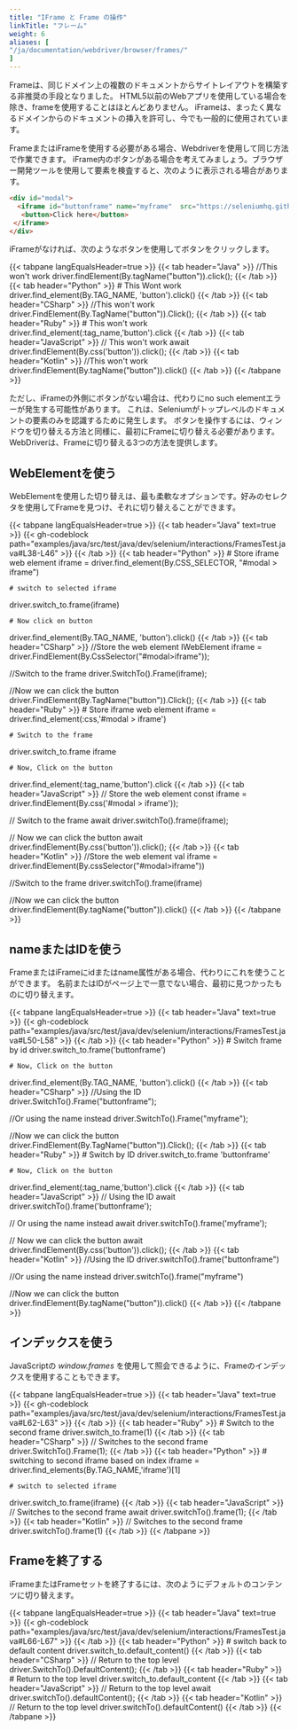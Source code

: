 ```yaml
---
title: "IFrame と Frame の操作"
linkTitle: "フレーム"
weight: 6
aliases: [
"/ja/documentation/webdriver/browser/frames/"
]
---
```


Frameは、同じドメイン上の複数のドキュメントからサイトレイアウトを構築する非推奨の手段となりました。
HTML5以前のWebアプリを使用している場合を除き、frameを使用することはほとんどありません。
iFrameは、まったく異なるドメインからのドキュメントの挿入を許可し、今でも一般的に使用されています。

FrameまたはiFrameを使用する必要がある場合、Webdriverを使用して同じ方法で作業できます。 
iFrame内のボタンがある場合を考えてみましょう。ブラウザー開発ツールを使用して要素を検査すると、次のように表示される場合があります。

```html
<div id="modal">
  <iframe id="buttonframe" name="myframe"  src="https://seleniumhq.github.io">
   <button>Click here</button>
 </iframe>
</div>
```

iFrameがなければ、次のようなボタンを使用してボタンをクリックします。

{{< tabpane langEqualsHeader=true >}}
  {{< tab header="Java" >}}
//This won't work
driver.findElement(By.tagName("button")).click();
  {{< /tab >}}
  {{< tab header="Python" >}}
    # This Wont work
driver.find_element(By.TAG_NAME, 'button').click()
  {{< /tab >}}
  {{< tab header="CSharp" >}}
//This won't work
driver.FindElement(By.TagName("button")).Click();
  {{< /tab >}}
  {{< tab header="Ruby" >}}
    # This won't work
driver.find_element(:tag_name,'button').click
  {{< /tab >}}
  {{< tab header="JavaScript" >}}
// This won't work
await driver.findElement(By.css('button')).click();
  {{< /tab >}}
  {{< tab header="Kotlin" >}}
//This won't work
driver.findElement(By.tagName("button")).click()
  {{< /tab >}}
{{< /tabpane >}}

ただし、iFrameの外側にボタンがない場合は、代わりにno such elementエラーが発生する可能性があります。
これは、Seleniumがトップレベルのドキュメントの要素のみを認識するために発生します。
ボタンを操作するには、ウィンドウを切り替える方法と同様に、最初にFrameに切り替える必要があります。
WebDriverは、Frameに切り替える3つの方法を提供します。

## WebElementを使う

WebElementを使用した切り替えは、最も柔軟なオプションです。好みのセレクタを使用してFrameを見つけ、それに切り替えることができます。

{{< tabpane langEqualsHeader=true >}}
 {{< tab header="Java" text=true >}}
{{< gh-codeblock path="examples/java/src/test/java/dev/selenium/interactions/FramesTest.java#L38-L46" >}}
{{< /tab >}}
  {{< tab header="Python" >}}
    # Store iframe web element
iframe = driver.find_element(By.CSS_SELECTOR, "#modal > iframe")

    # switch to selected iframe
driver.switch_to.frame(iframe)

    # Now click on button
driver.find_element(By.TAG_NAME, 'button').click()
  {{< /tab >}}
  {{< tab header="CSharp" >}}
//Store the web element
IWebElement iframe = driver.FindElement(By.CssSelector("#modal>iframe"));

//Switch to the frame
driver.SwitchTo().Frame(iframe);

//Now we can click the button
driver.FindElement(By.TagName("button")).Click();
  {{< /tab >}}
  {{< tab header="Ruby" >}}
    # Store iframe web element
iframe = driver.find_element(:css,'#modal > iframe')

    # Switch to the frame
driver.switch_to.frame iframe

    # Now, Click on the button
driver.find_element(:tag_name,'button').click
  {{< /tab >}}
  {{< tab header="JavaScript" >}}
// Store the web element
const iframe = driver.findElement(By.css('#modal > iframe'));

// Switch to the frame
await driver.switchTo().frame(iframe);

// Now we can click the button
await driver.findElement(By.css('button')).click();
  {{< /tab >}}
  {{< tab header="Kotlin" >}}
//Store the web element
val iframe = driver.findElement(By.cssSelector("#modal>iframe"))

//Switch to the frame
driver.switchTo().frame(iframe)

//Now we can click the button
driver.findElement(By.tagName("button")).click()
  {{< /tab >}}
{{< /tabpane >}}

## nameまたはIDを使う

FrameまたはiFrameにidまたはname属性がある場合、代わりにこれを使うことができます。
名前またはIDがページ上で一意でない場合、最初に見つかったものに切り替えます。

{{< tabpane langEqualsHeader=true >}}
 {{< tab header="Java" text=true >}}
{{< gh-codeblock path="examples/java/src/test/java/dev/selenium/interactions/FramesTest.java#L50-L58" >}}
  {{< /tab >}}
  {{< tab header="Python" >}}
    # Switch frame by id
driver.switch_to.frame('buttonframe')

    # Now, Click on the button
driver.find_element(By.TAG_NAME, 'button').click()
  {{< /tab >}}
  {{< tab header="CSharp" >}}
//Using the ID
driver.SwitchTo().Frame("buttonframe");

//Or using the name instead
driver.SwitchTo().Frame("myframe");

//Now we can click the button
driver.FindElement(By.TagName("button")).Click();
  {{< /tab >}}
  {{< tab header="Ruby" >}}
    # Switch by ID
driver.switch_to.frame 'buttonframe'

    # Now, Click on the button
driver.find_element(:tag_name,'button').click
  {{< /tab >}}
  {{< tab header="JavaScript" >}}
// Using the ID
await driver.switchTo().frame('buttonframe');

// Or using the name instead
await driver.switchTo().frame('myframe');

// Now we can click the button
await driver.findElement(By.css('button')).click();
  {{< /tab >}}
  {{< tab header="Kotlin" >}}
//Using the ID
driver.switchTo().frame("buttonframe")

//Or using the name instead
driver.switchTo().frame("myframe")

//Now we can click the button
driver.findElement(By.tagName("button")).click()
  {{< /tab >}}
{{< /tabpane >}}

## インデックスを使う

JavaScriptの _window.frames_ を使用して照会できるように、Frameのインデックスを使用することもできます。

{{< tabpane langEqualsHeader=true >}}
         {{< tab header="Java" text=true >}}
{{< gh-codeblock path="examples/java/src/test/java/dev/selenium/interactions/FramesTest.java#L62-L63" >}}
  {{< /tab >}}
  {{< tab header="Ruby" >}}
    # Switch to the second frame
driver.switch_to.frame(1)
  {{< /tab >}}
  {{< tab header="CSharp" >}}
// Switches to the second frame
driver.SwitchTo().Frame(1);
  {{< /tab >}}
  {{< tab header="Python" >}}
    # switching to second iframe based on index
iframe = driver.find_elements(By.TAG_NAME,'iframe')[1]

    # switch to selected iframe
driver.switch_to.frame(iframe)
  {{< /tab >}}
  {{< tab header="JavaScript" >}}
// Switches to the second frame
await driver.switchTo().frame(1);
  {{< /tab >}}
  {{< tab header="Kotlin" >}}
// Switches to the second frame
driver.switchTo().frame(1)
  {{< /tab >}}
{{< /tabpane >}}


## Frameを終了する

iFrameまたはFrameセットを終了するには、次のようにデフォルトのコンテンツに切り替えます。

{{< tabpane langEqualsHeader=true >}}
    {{< tab header="Java" text=true >}}
{{< gh-codeblock path="examples/java/src/test/java/dev/selenium/interactions/FramesTest.java#L66-L67" >}}
  {{< /tab >}}
  {{< tab header="Python" >}}
    # switch back to default content
driver.switch_to.default_content()
  {{< /tab >}}
  {{< tab header="CSharp" >}}
// Return to the top level
driver.SwitchTo().DefaultContent();
  {{< /tab >}}
  {{< tab header="Ruby" >}}
    # Return to the top level
driver.switch_to.default_content
  {{< /tab >}}
  {{< tab header="JavaScript" >}}
// Return to the top level
await driver.switchTo().defaultContent();
  {{< /tab >}}
  {{< tab header="Kotlin" >}}
// Return to the top level
driver.switchTo().defaultContent()
  {{< /tab >}}
{{< /tabpane >}}
